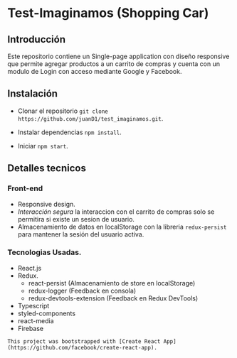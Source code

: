 # Test-Imaginamos (Shopping Car)

## Introducción 
Este repositorio contiene un Single-page application con diseño responsive que permite agregar productos a un carrito de compras y cuenta con un modulo de Login con acceso mediante Google y Facebook.

## Instalación

* Clonar el repositorio
`git clone https://github.com/juanD1/test_imaginamos.git`.

* Instalar dependencias
`npm install`.

* Iniciar
`npm start`.

## Detalles tecnicos

### Front-end
* Responsive design.
* *Interacción segura* la interaccion con el carrito de compras solo se permitira si existe un sesion de usuario.
* Almacenamiento de datos en localStorage con la libreria `redux-persist` para mantener la sesión del usuario activa.

### Tecnologias Usadas.

* React.js
* Redux.
    * react-persist (Almacenamiento de store en localStorage)
    * redux-logger  (Feedback en consola)
    * redux-devtools-extension  (Feedback en Redux DevTools)
* Typescript
* styled-components
* react-media
* Firebase


`This project was bootstrapped with [Create React App](https://github.com/facebook/create-react-app).`
